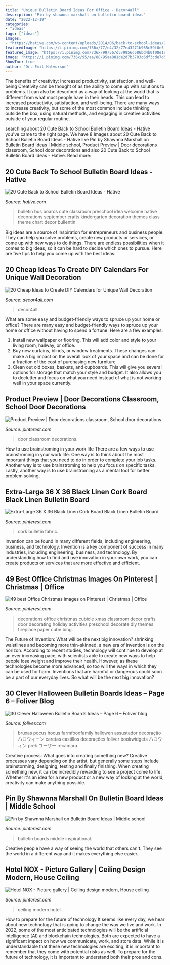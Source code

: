 ```yaml
---
title: "Unique Bulletin Board Ideas For Office - Decor4all"
description: "Pin by shawnna marshall on bulletin board ideas"
date: "2022-12-19"
categories:
- "ideas"
tags: ["ideas"]
images:
- "https://hative.com/wp-content/uploads/2014/06/back-to-school-ideas/2-school-bus-bulletin-board.jpg"
featuredImage: "https://i.pinimg.com/736x/77/e4/32/77e43271b965c59f0e5f45ca4c751096.jpg"
featured_image: "https://i.pinimg.com/736x/99/56/d5/9956d586bd4b0f08e1ea770562857aec.jpg"
image: "https://i.pinimg.com/736x/95/aa/88/95aa881de2d7b3703c6df3cde7d5805c.jpg"
ShowToc: true
author: "Dr. Emil Halvorson"
---
```



The benefits of creativity: Increased productivity, satisfaction, and well-being
Creativity can be thought of as the ability to come up with solutions to problems. It can also be described as a way of looking at the world that is different from what most people have in their heads. This can lead to increased productivity, satisfaction, and well-being. There are many ways to increase creativity, but some of the most common include thinking outside the box, using natural methods, and engaging in creative activities outside of your regular routine.

	

		
searching about 20 Cute Back to School Bulletin Board Ideas - Hative you've came to the right page. We have 8 Images about 20 Cute Back to School Bulletin Board Ideas - Hative like Pin by Shawnna Marshall on Bulletin Board Ideas | Middle school, Product Preview | Door decorations classroom, School door decorations and also 20 Cute Back to School Bulletin Board Ideas - Hative. Read more:
		
    
## 20 Cute Back To School Bulletin Board Ideas - Hative

<img loading=lazy src="https://hative.com/wp-content/uploads/2014/06/back-to-school-ideas/2-school-bus-bulletin-board.jpg" onerror="this.onerror=null;this.src='https://tse1.mm.bing.net/th?id=OIP._y6kiN0AxJgWukOEugRhLwHaFj&amp;pid=15.1';" alt="20 Cute Back to School Bulletin Board Ideas - Hative">

_Source: hative.com_

>bulletin bus boards cute classroom preschool idea welcome hative decorations september crafts kindergarten decoration themes class theme chart decor bullentin. 

	

Big ideas are a source of inspiration for entrepreneurs and business people. They can help you solve problems, create new products or services, or come up with new ways to do things. There are endless possibilities when it comes to big ideas, so it can be hard to decide which ones to pursue. Here are five tips to help you come up with the best ideas: 

    
## 20 Cheap Ideas To Create DIY Calendars For Unique Wall Decoration

<img loading=lazy src="https://decor4all.com/wp-content/uploads/2016/01/wall-decoration-ideas-diy-calendar-20.jpg" onerror="this.onerror=null;this.src='https://tse3.mm.bing.net/th?id=OIP.1t6kmT8llrQVBgYKZHzhLAHaJ3&amp;pid=15.1';" alt="20 Cheap Ideas to Create DIY Calendars for Unique Wall Decoration">

_Source: decor4all.com_

>decor4all. 

	

What are some easy and budget-friendly ways to spruce up your home or office?
There are many easy and budget-friendly ways to spruce up your home or office without having to spend a fortune. Here are a few examples: 
1. Install new wallpaper or flooring. This will add color and style to your living room, hallway, or office. 
2. Buy new curtains, blinds, or window treatments. These changes can make a big impact on the overall look of your space and can be done for a fraction of the cost of purchasing new furniture. 
3. Clean out old boxes, baskets, and cupboards. This will give you several options for storage that match your style and budget. It also allows you to declutter and focus on what you need instead of what is not working well in your space currently. 

    
## Product Preview | Door Decorations Classroom, School Door Decorations

<img loading=lazy src="https://i.pinimg.com/736x/95/aa/88/95aa881de2d7b3703c6df3cde7d5805c.jpg" onerror="this.onerror=null;this.src='https://tse3.mm.bing.net/th?id=OIP.bz-SARMQ_57Mv7ZmO6g4FAHaJ3&amp;pid=15.1';" alt="Product Preview | Door decorations classroom, School door decorations">

_Source: pinterest.com_

>door classroom decorations. 

	

How to use brainstroming in your work life
There are a few ways to use brainstroming in your work life. One way is to think about the most important things that you need to do in order to complete your job tasks. Another way is to use brainstroming to help you focus on specific tasks. Lastly, another way is to use brainstroming as a mental tool for better problem solving.

    
## Extra-Large 36 X 36 Black Linen Cork Board Black Linen Bulletin Board

<img loading=lazy src="https://i.pinimg.com/736x/99/56/d5/9956d586bd4b0f08e1ea770562857aec.jpg" onerror="this.onerror=null;this.src='https://tse2.mm.bing.net/th?id=OIP.9VJb-00dVuu5pvTQwTM_pwHaJ4&amp;pid=15.1';" alt="Extra-Large 36 X 36 Black Linen Cork Board Black Linen Bulletin Board">

_Source: pinterest.com_

>cork bulletin fabric. 

	

Invention can be found in many different fields, including engineering, business, and technology.
Invention is a key component of success in many industries, including engineering, business, and technology. By understanding how to find and use innovation in your own work, you can create products or services that are more effective and efficient.

    
## 49 Best Office Christmas Images On Pinterest | Christmas | Office

<img loading=lazy src="https://i.pinimg.com/736x/44/79/3a/44793a7fae5df16977a04926d2113f90.jpg" onerror="this.onerror=null;this.src='https://tse3.mm.bing.net/th?id=OIP.i0kIk-6gR2YI_ZPAqpMrqwHaJ3&amp;pid=15.1';" alt="49 best Office Christmas images on Pinterest | Christmas | Office">

_Source: pinterest.com_

>decorations office christmas cubicle xmas classroom decor crafts door decorating holiday activities preschool decorate diy themes fireplace paper cube bing. 

	

The Future of Invention: What will be the next big innovation?
shrinking waistlines and becoming more thin-skinned, a new era of invention is on the horizon. According to recent studies, technology will continue to develop at an ever increasing pace, with scientists able to create new ways to help people lose weight and improve their health. 
However, as these technologies become more advanced, so too will the ways in which they can be used for harm. Inventions that are harmful or dangerous could soon be a part of our everyday lives. So what will be the next big innovation?

    
## 30 Clever Halloween Bulletin Boards Ideas – Page 6 – Foliver Blog

<img loading=lazy src="http://www.foliver.com/wp-content/uploads/2019/10/6-Haunted-classroom-decorations.jpg" onerror="this.onerror=null;this.src='https://tse3.mm.bing.net/th?id=OIP.tYu8fZ_eWUk-2dzEXeSJCQHaJ4&amp;pid=15.1';" alt="30 Clever Halloween Bulletin Boards Ideas – Page 6 – Foliver blog">

_Source: foliver.com_

>bruxas pocus hocus farmfoodfamily hallowen assustador decoração ハロウィーン caretas castillos decorações foliver bookwidgets ハロウィン prek ユーザー recamara. 

	

Creative process: What goes into creating something new?
Creative processes vary depending on the artist, but generally some steps include brainstorming, designing, testing and finally finishing. When creating something new, it can be incredibly rewarding to see a project come to life. Whether it's an idea for a new product or a new way of looking at the world, creativity can make anything possible.

    
## Pin By Shawnna Marshall On Bulletin Board Ideas | Middle School

<img loading=lazy src="https://i.pinimg.com/736x/77/e4/32/77e43271b965c59f0e5f45ca4c751096.jpg" onerror="this.onerror=null;this.src='https://tse4.mm.bing.net/th?id=OIP.FLzy6DUCgzzt3CYE8ft_mAHaNL&amp;pid=15.1';" alt="Pin by Shawnna Marshall on Bulletin Board Ideas | Middle school">

_Source: pinterest.com_

>bulletin boards middle inspirational. 

	

Creative people have a way of seeing the world that others can't. They see the world in a different way and it makes everything else easier.

    
## Hotel NOX - Picture Gallery | Ceiling Design Modern, House Ceiling

<img loading=lazy src="https://i.pinimg.com/736x/ac/39/4e/ac394e96ff0b41086e6ec890408a4f10--basement-ceilings-design-reference.jpg" onerror="this.onerror=null;this.src='https://tse2.mm.bing.net/th?id=OIP.vYrWMl0bxskSZmtSRNU_OgHaLx&amp;pid=15.1';" alt="Hotel NOX - Picture gallery | Ceiling design modern, House ceiling">

_Source: pinterest.com_

>ceiling modern hotel. 

	

How to prepare for the future of technology
It seems like every day, we hear about new technology that is going to change the way we live and work. In 2022, some of the most anticipated technologies will be the artificial intelligence (AI) and blockchain technologies. Both are expected to have a significant impact on how we communicate, work, and store data. While it is understandable that these new technologies are exciting, it is important to remember that they come with potential risks as well. To prepare for the future of technology, it is important to understand both their pros and cons.

